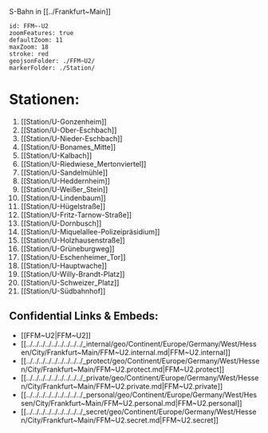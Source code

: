 S-Bahn in [[../Frankfurt~Main]] 


```leaflet
id: FFM~-U2
zoomFeatures: true 
defaultZoom: 11 
maxZoom: 18
stroke: red
geojsonFolder: ./FFM~U2/
markerFolder: ./Station/
```

# Stationen:
1) [[Station/U-Gonzenheim]] 
2) [[Station/U-Ober-Eschbach]] 
3) [[Station/U-Nieder-Eschbach]] 
4) [[Station/U-Bonames_Mitte]] 
5) [[Station/U-Kalbach]] 
6) [[Station/U-Riedwiese_Mertonviertel]] 
7) [[Station/U-Sandelmühle]] 
8) [[Station/U-Heddernheim]] 
9) [[Station/U-Weißer_Stein]] 
10) [[Station/U-Lindenbaum]] 
11) [[Station/U-Hügelstraße]] 
12) [[Station/U-Fritz-Tarnow-Straße]] 
13) [[Station/U-Dornbusch]] 
14) [[Station/U-Miquelallee-Polizeipräsidium]] 
15) [[Station/U-Holzhausenstraße]] 
16) [[Station/U-Grüneburgweg]] 
17) [[Station/U-Eschenheimer_Tor]] 
18) [[Station/U-Hauptwache]] 
19) [[Station/U-Willy-Brandt-Platz]] 
20) [[Station/U-Schweizer_Platz]] 
21) [[Station/U-Südbahnhof]] 


## Confidential Links & Embeds: 
- [[FFM~U2|FFM~U2]] 
- [[../../../../../../../../../_internal/geo/Continent/Europe/Germany/West/Hessen/City/Frankfurt~Main/FFM~U2.internal.md|FFM~U2.internal]] 
- [[../../../../../../../../../_protect/geo/Continent/Europe/Germany/West/Hessen/City/Frankfurt~Main/FFM~U2.protect.md|FFM~U2.protect]] 
- [[../../../../../../../../../_private/geo/Continent/Europe/Germany/West/Hessen/City/Frankfurt~Main/FFM~U2.private.md|FFM~U2.private]] 
- [[../../../../../../../../../_personal/geo/Continent/Europe/Germany/West/Hessen/City/Frankfurt~Main/FFM~U2.personal.md|FFM~U2.personal]] 
- [[../../../../../../../../../_secret/geo/Continent/Europe/Germany/West/Hessen/City/Frankfurt~Main/FFM~U2.secret.md|FFM~U2.secret]] 
